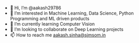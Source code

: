 - 👋 Hi, I’m @aakash29786
- 👀 I’m interested in Machine Learning, Data Science, Python Programming and ML driven products
- 🌱 I’m currently learning Computer Vision 
- 💞️ I’m looking to collaborate on Deep Learning projects
- 📫 How to reach me aakash.sinha@sjmsom.in

<!---
aakash29786/aakash29786 is a ✨ special ✨ repository because its `README.md` (this file) appears on your GitHub profile.
You can click the Preview link to take a look at your changes.
--->
